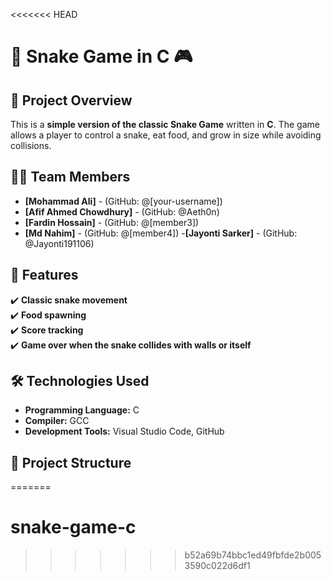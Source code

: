 <<<<<<< HEAD
# 🐍 Snake Game in C 🎮

## 📌 Project Overview
This is a **simple version of the classic Snake Game** written in **C**. The game allows a player to control a snake, eat food, and grow in size while avoiding collisions.

## 👨‍💻 Team Members
- **[Mohammad Ali]** - (GitHub: @[your-username])
- **[Afif Ahmed Chowdhury]** - (GitHub: @Aeth0n)
- **[Fardin Hossain]** - (GitHub: @[member3])
- **[Md Nahim]** - (GitHub: @[member4])
-**[Jayonti Sarker]** - (GitHub: @Jayonti191106)

## 🚀 Features
✔️ **Classic snake movement**  
✔️ **Food spawning**  
✔️ **Score tracking**  
✔️ **Game over when the snake collides with walls or itself**  

## 🛠️ Technologies Used
- **Programming Language:** C  
- **Compiler:** GCC  
- **Development Tools:** Visual Studio Code, GitHub  

## 📂 Project Structure
=======
# snake-game-c
>>>>>>> b52a69b74bbc1ed49fbfde2b0053590c022d6df1
